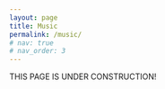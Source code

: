 ```yaml
---
layout: page
title: Music
permalink: /music/
# nav: true
# nav_order: 3
---
```

THIS PAGE IS UNDER CONSTRUCTION!